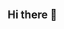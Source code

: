 ## Hi there 👋

<!--
**edertxiki/edertxiki** is a ✨ _special_ ✨ repository because its `README.md` (this file) appears on your GitHub profile.

Here are some ideas to get you started:

- 🔭 I’m currently working on my thesis for finishing my both degrees.
- 🌱 I’m currently learning data science and artificial inteligence.
- 🤔 I’m looking for help with data science and artificial inteligence.
- 💬 Ask me about physics.
- 📫 How to reach me: ederdelanavagarcia2@gmail.com
-->
